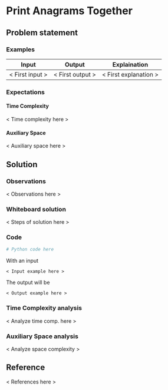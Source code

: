 # Print Anagrams Together

## Problem statement 

<Problem statement here>

### Examples
| Input | Output | Explaination |
| ----- | ------ | ------------ |
| < First input > | < First output > | < First explanation > |

### Expectations

#### Time Complexity
< Time complexity here >
#### Auxiliary Space
< Auxiliary space here >

## Solution
### Observations
< Observations here >

### Whiteboard solution
< Steps of solution here >

### Code
``` python
# Python code here
```

With an input
```
< Input example here >
```

The output will be
```
< Output example here >
```

### Time Complexity analysis
< Analyze time comp. here >

### Auxiliary Space analysis
< Analyze space complexity >

## Reference
< References here >